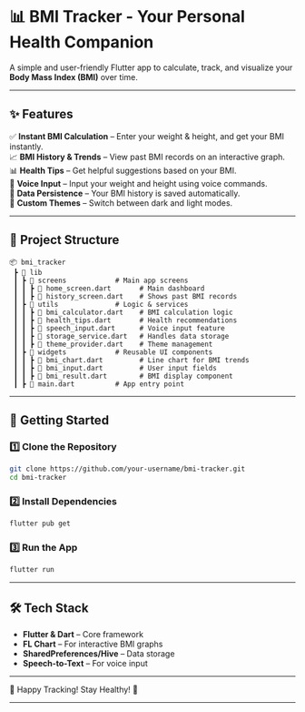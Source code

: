 # 📊 BMI Tracker - Your Personal Health Companion

A simple and user-friendly Flutter app to calculate, track, and visualize your **Body Mass Index (BMI)** over time.

---

## ✨ Features

✅ **Instant BMI Calculation** – Enter your weight & height, and get your BMI instantly.  
📈 **BMI History & Trends** – View past BMI records on an interactive graph.  
📊 **Health Tips** – Get helpful suggestions based on your BMI.  
🎤 **Voice Input** – Input your weight and height using voice commands.  
💾 **Data Persistence** – Your BMI history is saved automatically.  
🎨 **Custom Themes** – Switch between dark and light modes.

---

## 📂 Project Structure

```
📦 bmi_tracker  
 ┣ 📂 lib  
 ┃ ┣ 📂 screens            # Main app screens  
 ┃ ┃ ┣ 📜 home_screen.dart       # Main dashboard  
 ┃ ┃ ┣ 📜 history_screen.dart    # Shows past BMI records  
 ┃ ┣ 📂 utils              # Logic & services  
 ┃ ┃ ┣ 📜 bmi_calculator.dart    # BMI calculation logic  
 ┃ ┃ ┣ 📜 health_tips.dart       # Health recommendations  
 ┃ ┃ ┣ 📜 speech_input.dart      # Voice input feature  
 ┃ ┃ ┣ 📜 storage_service.dart   # Handles data storage  
 ┃ ┃ ┣ 📜 theme_provider.dart    # Theme management  
 ┃ ┣ 📂 widgets            # Reusable UI components  
 ┃ ┃ ┣ 📜 bmi_chart.dart         # Line chart for BMI trends  
 ┃ ┃ ┣ 📜 bmi_input.dart         # User input fields  
 ┃ ┃ ┣ 📜 bmi_result.dart        # BMI display component  
 ┃ ┣ 📜 main.dart          # App entry point  
```

---

## 🚀 Getting Started

### 1️⃣ Clone the Repository
```sh
git clone https://github.com/your-username/bmi-tracker.git  
cd bmi-tracker
```

### 2️⃣ Install Dependencies
```sh
flutter pub get
```

### 3️⃣ Run the App
```sh
flutter run
```

---

## 🛠️ Tech Stack

- **Flutter & Dart** – Core framework
- **FL Chart** – For interactive BMI graphs
- **SharedPreferences/Hive** – Data storage
- **Speech-to-Text** – For voice input

---

🚀 Happy Tracking! Stay Healthy! 💪

---